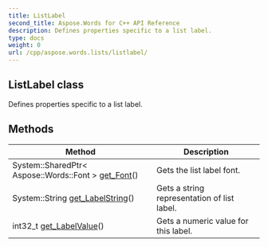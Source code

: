 ```yaml
---
title: ListLabel
second_title: Aspose.Words for C++ API Reference
description: Defines properties specific to a list label. 
type: docs
weight: 0
url: /cpp/aspose.words.lists/listlabel/
---
```

## ListLabel class


Defines properties specific to a list label. 

## Methods

| Method | Description |
| --- | --- |
| System::SharedPtr< Aspose::Words::Font > [get_Font](./get_font/)() | Gets the list label font.  |
| System::String [get_LabelString](./get_labelstring/)() | Gets a string representation of list label.  |
| int32_t [get_LabelValue](./get_labelvalue/)() | Gets a numeric value for this label.  |
